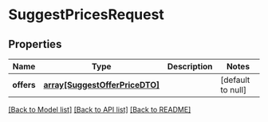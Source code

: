 # SuggestPricesRequest

## Properties
Name | Type | Description | Notes
------------ | ------------- | ------------- | -------------
**offers** | [**array[SuggestOfferPriceDTO]**](SuggestOfferPriceDTO.md) |  | [default to null]

[[Back to Model list]](../README.md#documentation-for-models) [[Back to API list]](../README.md#documentation-for-api-endpoints) [[Back to README]](../README.md)


